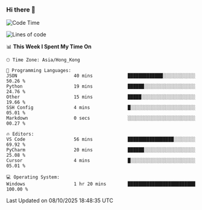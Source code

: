 ### Hi there 👋

<!--
**RoiexLee/RoiexLee** is a ✨ _special_ ✨ repository because its `README.md` (this file) appears on your GitHub profile.

Here are some ideas to get you started:

- 🔭 I’m currently working on ...
- 🌱 I’m currently learning ...
- 👯 I’m looking to collaborate on ...
- 🤔 I’m looking for help with ...
- 💬 Ask me about ...
- 📫 How to reach me: ...
- 😄 Pronouns: ...
- ⚡ Fun fact: ...
-->

<!--START_SECTION:waka-->
![Code Time](http://img.shields.io/badge/Code%20Time-1%2C229%20hrs%2037%20mins-blue)

![Lines of code](https://img.shields.io/badge/From%20Hello%20World%20I%27ve%20Written-41.6%20thousand%20lines%20of%20code-blue)

📊 **This Week I Spent My Time On** 

```text
🕑︎ Time Zone: Asia/Hong_Kong

💬 Programming Languages: 
JSON                     40 mins             █████████████░░░░░░░░░░░░   50.26 % 
Python                   19 mins             ██████░░░░░░░░░░░░░░░░░░░   24.76 % 
Other                    15 mins             █████░░░░░░░░░░░░░░░░░░░░   19.66 % 
SSH Config               4 mins              █░░░░░░░░░░░░░░░░░░░░░░░░   05.01 % 
Markdown                 0 secs              ░░░░░░░░░░░░░░░░░░░░░░░░░   00.27 % 

🔥 Editors: 
VS Code                  56 mins             █████████████████░░░░░░░░   69.92 % 
PyCharm                  20 mins             ██████░░░░░░░░░░░░░░░░░░░   25.08 % 
Cursor                   4 mins              █░░░░░░░░░░░░░░░░░░░░░░░░   05.01 % 

💻 Operating System: 
Windows                  1 hr 20 mins        █████████████████████████   100.00 % 
```


 Last Updated on 08/10/2025 18:48:35 UTC
<!--END_SECTION:waka-->
